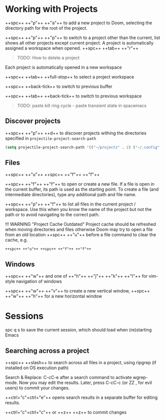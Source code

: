 # Working with Projects

++spc++ ++"p"++ ++"a"++ to add a new project to Doom, selecting the directory path for the root of the project.

++spc++ ++"p"++ ++"p"++ to switch to a project other than the current, list shows all other projects except current project.  A project is automatically assigned a workspace when opened.  ++spc++ ++tab++ ++"r"++

> TODO: How to delete a project


Each project is automatically opened in a new workspace

++spc++ ++tab++ ++full-stop++ to select a project workspace

++spc++ ++back-tick++ to switch to previous buffer

++spc++ ++tab++ ++back-tick++ to switch to previous workspace


> TODO: paste kill ring cycle - paste transient state in spacemacs



## Discover projects

++spc++ ++"p"++ ++d++ to discover projects withing the directories specified in `projectile-project-search-path`

```lisp
(setq projectile-project-search-path '(("~/projects" . 2) ("~/.config" . 1)))
```


## Files

++spc++ ++"u"++ ++spc++ ++"f"++ ++"f"++

++spc++ ++"f"++ ++"f"++ to open or create a new file.  If a file is open in the current buffer, its path is used as the starting point.  To create a file (and intermediate directories), type any additional path and file name.

++spc++ ++"p"++ ++"f"++ to list all files in the current project / workspace.  Use this when you know the name of the project but not the path or to avoid navigating to the correct path.


!!! WARNING "Project Cache Outdated"
    Project cache should be refreshed when moving directories and files otherwise Doom may try to open a file from an old location
    ++spc++ ++"u"++ before a file command to clear the cache, e.g.

    ++spc++ ++"u"++ ++spc++ ++"f"++ ++"f"++



## Windows

++spc++ ++"w"++ and one of ++"h"++ ++"j"++ ++"k"++ ++"l"++ for vim-style navigation of windows

++spc++ ++"w"++ ++"v"++ to create a new vertical window, ++spc++ ++"w"++ ++"h"++ for a new horizontal window


# Sessions

spc q s to save the current session, which should load when (re)starting Emacs



## Searching across a project

++spc++ ++slash++ to search across all files in a project, using ripgrep (if installed on OS execution path)


Search & Replace: C-cC-e after a search command to activate wgrep-mode. Now you may edit the results. Later, press C-cC-c (or ZZ , for evil users) to commit your changes.

++ctrl+"c"+ctrl+"e"++ opens search results in a separate buffer for editing results.

++ctrl+"c"+ctrl+"c"++  or ++z++ ++z++ to commit changes
